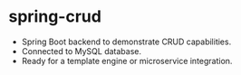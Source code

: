 # spring-crud

- Spring Boot backend to demonstrate CRUD capabilities.
- Connected to MySQL database.
- Ready for a template engine or microservice integration. 